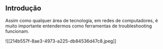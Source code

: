 ## Introdução
Assim como qualquer área de tecnologia, em redes de computadores, é muito importante entendermos como ferramentas de troubleshooting funcionam.


![[214b557f-8ae3-4973-a225-db84536d47c8.jpeg]]
